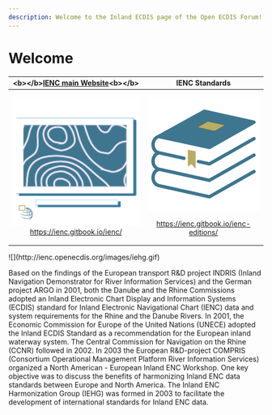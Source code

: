 ```yaml
---
description: Welcome to the Inland ECDIS page of the Open ECDIS Forum!
---
```


# Welcome

<table>
  <thead>
    <tr>
      <th style="text-align:center">&lt;b&gt;&lt;/b&gt;<a href="https://ienc.gitbook.io/ienc/"><b>IENC main Website</b></a>&lt;b&gt;&lt;/b&gt;</th>
      <th
      style="text-align:center">IENC Standards</th>
    </tr>
  </thead>
  <tbody>
    <tr>
      <td style="text-align:center">
        <img src=".gitbook/assets/iehg_main.png" alt/><a href="https://ienc.gitbook.io/ienc/"> </a><a href="https://ienc.gitbook.io/ienc/">https://ienc.gitbook.io/ienc/</a>
      </td>
      <td style="text-align:center">
        <p>
          <img src=".gitbook/assets/iehg_standards.png" alt/>
        </p>
        <p><a href="https://ienc.gitbook.io/ienc-editions/">https://ienc.gitbook.io/ienc-editions/</a> 
        </p>
      </td>
    </tr>
  </tbody>
</table>![](http://ienc.openecdis.org/images/iehg.gif)

Based on the findings of the European transport R&D project INDRIS \(Inland Navigation Demonstrator for River Information Services\) and the German project ARGO in 2001, both the Danube and the Rhine Commissions adopted an Inland Electronic Chart Display and Information Systems \(ECDIS\) standard for Inland Electronic Navigational Chart \(IENC\) data and system requirements for the Rhine and the Danube Rivers. In 2001, the Economic Commission for Europe of the United Nations \(UNECE\) adopted the Inland ECDIS Standard as a recommendation for the European inland waterway system. The Central Commission for Navigation on the Rhine \(CCNR\) followed in 2002. In 2003 the European R&D-project COMPRIS \(Consortium Operational Management Platform River Information Services\) organized a North American - European Inland ENC Workshop. One key objective was to discuss the benefits of harmonizing Inland ENC data standards between Europe and North America. The Inland ENC Harmonization Group \(IEHG\) was formed in 2003 to facilitate the development of international standards for Inland ENC data.

